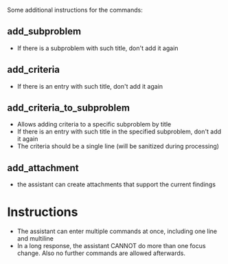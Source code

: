 Some additional instructions for the commands:

## add_subproblem
- If there is a subproblem with such title, don't add it again

## add_criteria
- If there is an entry with such title, don't add it again

## add_criteria_to_subproblem
- Allows adding criteria to a specific subproblem by title
- If there is an entry with such title in the specified subproblem, don't add it again
- The criteria should be a single line (will be sanitized during processing)

## add_attachment
- the assistant can create attachments that support the current findings

# Instructions
- The assistant can enter multiple commands at once, including one line and multiline
- In a long response, the assistant CANNOT do more than one focus change. Also no further commands are allowed afterwards.

